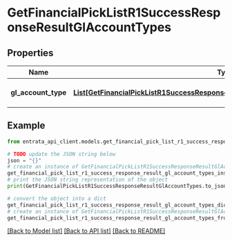 # GetFinancialPickListR1SuccessResponseResultGlAccountTypes


## Properties

Name | Type | Description | Notes
------------ | ------------- | ------------- | -------------
**gl_account_type** | [**List[GetFinancialPickListR1SuccessResponseResultGlAccountTypesGlAccountTypeInner]**](GetFinancialPickListR1SuccessResponseResultGlAccountTypesGlAccountTypeInner.md) | A list of GL account types. | 

## Example

```python
from entrata_api_client.models.get_financial_pick_list_r1_success_response_result_gl_account_types import GetFinancialPickListR1SuccessResponseResultGlAccountTypes

# TODO update the JSON string below
json = "{}"
# create an instance of GetFinancialPickListR1SuccessResponseResultGlAccountTypes from a JSON string
get_financial_pick_list_r1_success_response_result_gl_account_types_instance = GetFinancialPickListR1SuccessResponseResultGlAccountTypes.from_json(json)
# print the JSON string representation of the object
print(GetFinancialPickListR1SuccessResponseResultGlAccountTypes.to_json())

# convert the object into a dict
get_financial_pick_list_r1_success_response_result_gl_account_types_dict = get_financial_pick_list_r1_success_response_result_gl_account_types_instance.to_dict()
# create an instance of GetFinancialPickListR1SuccessResponseResultGlAccountTypes from a dict
get_financial_pick_list_r1_success_response_result_gl_account_types_from_dict = GetFinancialPickListR1SuccessResponseResultGlAccountTypes.from_dict(get_financial_pick_list_r1_success_response_result_gl_account_types_dict)
```
[[Back to Model list]](../README.md#documentation-for-models) [[Back to API list]](../README.md#documentation-for-api-endpoints) [[Back to README]](../README.md)


